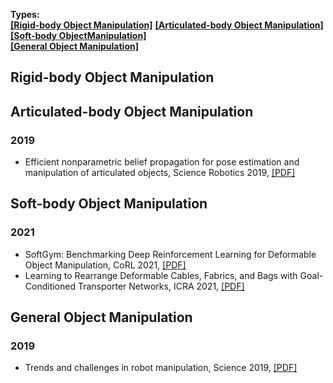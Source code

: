 **Types:**   
<strong><a href="#0">[Rigid-body Object Manipulation]</a></strong> <strong><a href="#1">[Articulated-body Object Manipulation]</a></strong> <strong><a href="#2">[Soft-body ObjectManipulation]</a></strong>   
<strong><a href="#3">[General Object Manipulation]</a></strong>

[//]: # (---------------------------------Comment for segmentation---------------------------------)
<h2 id="0">Rigid-body Object Manipulation</h2>


[//]: # (---------------------------------Comment for segmentation---------------------------------)
<h2 id="1">Articulated-body Object Manipulation</h2>

### 2019
- Efficient nonparametric belief propagation for pose estimation and manipulation of articulated objects, Science Robotics 2019, [[PDF]](https://www.science.org/doi/full/10.1126/scirobotics.aaw4523)   

[//]: # (---------------------------------Comment for segmentation---------------------------------)
<h2 id="2">Soft-body Object Manipulation</h2>

### 2021
- SoftGym: Benchmarking Deep Reinforcement Learning for Deformable Object Manipulation, CoRL 2021, [[PDF]](https://proceedings.mlr.press/v155/lin21a.html)  
- Learning to Rearrange Deformable Cables, Fabrics, and Bags with Goal-Conditioned Transporter Networks, ICRA 2021, [[PDF]](https://arxiv.org/pdf/2012.03385.pdf)  

[//]: # (---------------------------------Comment for segmentation---------------------------------)
<h2 id="3">General Object Manipulation</h2>

### 2019
- Trends and challenges in robot manipulation, Science 2019, [[PDF]](https://www.science.org/doi/full/10.1126/science.aat8414)  
